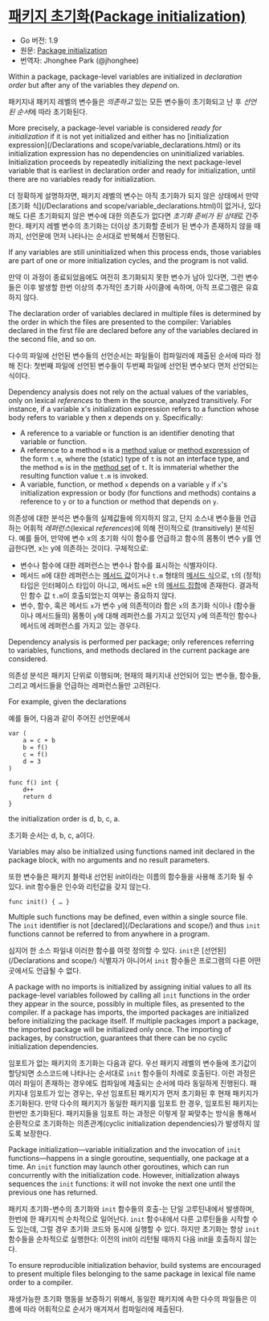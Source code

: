 # [패키지 초기화(Package initialization)](#package-initialization)

* Go 버전: 1.9
* 원문: [Package initialization](https://golang.org/ref/spec#Package_initialization)
* 번역자: Jhonghee Park (@jhonghee)

Within a package, package-level variables are initialized in *declaration order* but after any of the variables they *depend* on.

패키지내 패키지 레벨의 변수들은 *의존하고* 있는 모든 변수들이 초기화되고 난 후 *선언된 순서*에 따라 초기화된다.

More precisely, a package-level variable is considered *ready for initialization* if it is not yet initialized and either has no [initialization expression](/Declarations and scope/variable_declarations.html) or its initialization expression has no dependencies on uninitialized variables. Initialization proceeds by repeatedly initializing the next package-level variable that is earliest in declaration order and ready for initialization, until there are no variables ready for initialization.

더 정확하게 설명하자면, 패키지 레벨의 변수는 아직 초기화가 되지 않은 상태에서 만약 [초기화 식](/Declarations and scope/variable_declarations.html)이 없거나, 있다해도 다른 초기화되지 않은 변수에 대한 의존도가 없다면 *초기화 준비가 된 상태*로 간주한다. 패키지 레벨 변수의 초기화는 더이상 초기화할 준비가 된 변수가 존재하지 않을 때까지, 선언문에 먼저 나타나는 순서대로 반복해서 진행된다.

If any variables are still uninitialized when this process ends, those variables are part of one or more initialization cycles, and the program is not valid.

만약 이 과정이 종료되었음에도 여전히 초기화되지 못한 변수가 남아 있다면, 그런 변수들은 이후 발생할 한번 이상의 추가적인 초기화 사이클에 속하며, 아직 프로그램은 유효하지 않다.

The declaration order of variables declared in multiple files is determined by the order in which the files are presented to the compiler: Variables declared in the first file are declared before any of the variables declared in the second file, and so on.

다수의 파일에 선언된 변수들의 선언순서는 파일들이 컴파일러에 제출된 순서에 따라 정해 진다: 첫번째 파일에 선언된 변수들이 두번째 파일에 선언된 변수보다 먼저 선언되는 식이다.

Dependency analysis does not rely on the actual values of the variables, only on lexical *references* to them in the source, analyzed transitively. For instance, if a variable x's initialization expression refers to a function whose body refers to variable y then x depends on y. Specifically:

  * A reference to a variable or function is an identifier denoting that variable or function.
  * A reference to a method `m` is a [method value](/Expressions/method_values.html) or [method expression](/Expressions/method_expressions.html) of the form `t.m`, where the (static) type of `t` is not an interface type, and the method `m` is in the [method set](/Types/method_sets.html) of `t`. It is immaterial whether the resulting function value `t.m` is invoked.
  * A variable, function, or method `x` depends on a variable `y` if `x`'s initialization expression or body (for functions and methods) contains a reference to `y` or to a function or method that depends on `y`.

의존성에 대한 분석은 변수들의 실제값들에 의지하지 않고, 단지 소스내 변수들을 언급하는 어휘적 *레퍼런스*(lexical *references*)에 의해 전이적으로 (transitively) 분석된다. 예를 들어, 만약에 변수 x의 초기화 식이 함수를 언급하고 함수의 몸통이 변수 y를 언급한다면, x는 y에 의존하는 것이다. 구체적으로:

 * 변수나 함수에 대한 레퍼런스는 변수나 함수를 표시하는 식별자이다.
 * 메서드 `m`에 대한 레퍼런스는 [메서드 값](/Expressions/method_values.html)이거나 `t.m` 형태의 [메서드 식](/Expressions/method_expressions.html)으로, `t`의 (정적) 타입은 인터페이스 타입이 아니고, 메서드 `m`은 `t`의 [메서드 집합](/Types/method_sets.html)에 존재한다. 결과적인 함수 값 `t.m`이 호출되었는지 여부는 중요하지 않다.
 * 변수, 함수, 혹은 메서드 `x`가 변수 `y`에 의존적이라 함은 `x`의 초기화 식이나 (함수들이나 메서드들의) 몸통이 `y`에 대해 레퍼런스를 가지고 있던지 `y`에 의존적인 함수나 메서드에 레퍼런스를 가지고 있는 경우다.

Dependency analysis is performed per package; only references referring to variables, functions, and methods declared in the current package are considered.

의존성 분석은 패키지 단위로 이행되며; 현재의 패키지내 선언되어 있는 변수들, 함수들, 그리고 메서드들을 언급하는 레퍼런스들만 고려된다.

For example, given the declarations

예를 들어, 다음과 같이 주어진 선언문에서

```
var (
	a = c + b
	b = f()
	c = f()
	d = 3
)

func f() int {
	d++
	return d
}
```

the initialization order is d, b, c, a.

초기화 순서는 d, b, c, a이다.

Variables may also be initialized using functions named init declared in the package block, with no arguments and no result parameters.

또한 변수들은 패키지 블럭내 선언된 init이라는 이름의 함수들을 사용해 초기화 될 수 있다. init 함수들은 인수와 리턴값을 갖지 않는다.

```
func init() { … }
```

Multiple such functions may be defined, even within a single source file. The `init` identifier is not [declared](/Declarations and scope/) and thus `init` functions cannot be referred to from anywhere in a program.

심지어 한 소스 파일내 이러한 함수를 여럿 정의할 수 있다. `init`은 [선언된](/Declarations and scope/) 식별자가 아니어서 `init` 함수들은 프로그램의 다른 어떤 곳에서도 언급될 수 없다.

A package with no imports is initialized by assigning initial values to all its package-level variables followed by calling all `init` functions in the order they appear in the source, possibly in multiple files, as presented to the compiler. If a package has imports, the imported packages are initialized before initializing the package itself. If multiple packages import a package, the imported package will be initialized only once. The importing of packages, by construction, guarantees that there can be no cyclic initialization dependencies.

임포트가 없는 패키지의 초기화는 다음과 같다. 우선 패키지 레벨의 변수들에 초기값이 할당되면 소스코드에 나타나는 순서대로 `init` 함수들이 차례로 호출된다. 이런 과정은 여러 파일이 존재하는 경우에도 컴파일에 제출되는 순서에 따라 동일하게 진행된다. 패키지내 임포트가 있는 경우는, 우선 임포트된 패키지가 먼저 초기화된 후 현재 패키지가 초기화된다. 만약 다수의 패키지가 동일한 패키지를 임포트 한 경우, 임포트된 패키지는 한번만 초기화된다. 패키지들을 임포트 하는 과정은 이렇게 잘 짜맞추는 방식을 통해서 순환적으로 초기화하는 의존관계(cyclic initialization dependencies)가 발생하지 않도록 보장한다.

Package initialization—variable initialization and the invocation of `init` functions—happens in a single goroutine, sequentially, one package at a time. An `init` function may launch other goroutines, which can run concurrently with the initialization code. However, initialization always sequences the `init` functions: it will not invoke the next one until the previous one has returned.

패키지 초기화-변수의 초기화와 `init` 함수들의 호출-는 단일 고루틴내에서 발생하며, 한번에 한 패키지씩 순차적으로 일어난다. `init` 함수내에서 다른 고루틴들을 시작할 수도 있는데, 그럴 경우 초기화 코드와 동시에 실행할 수 있다. 하지만 초기화는 항상 `init` 함수들을 순차적으로 실행한다: 이전의 init이 리턴될 때까지 다음 init을 호출하지 않는다.

To ensure reproducible initialization behavior, build systems are encouraged to present multiple files belonging to the same package in lexical file name order to a compiler.

재생가능한 초기화 행동을 보증하기 위해서, 동일한 패키지에 속한 다수의 파일들은 이름에 따라 어휘적으로 순서가 매겨져서 컴파일러에 제출된다. 
